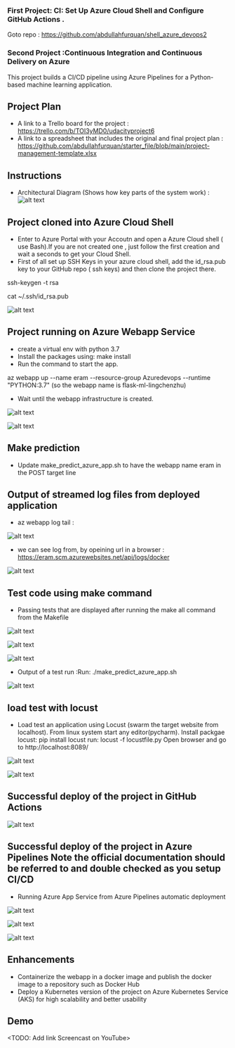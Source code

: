 ### First Project:  CI: Set Up Azure Cloud Shell and Configure GitHub Actions .
Goto repo : https://github.com/abdullahfurquan/shell_azure_devops2



### Second Project :Continuous Integration and Continuous Delivery on Azure
This project builds a CI/CD pipeline using Azure Pipelines for a Python-based machine learning application.

## Project Plan

* A link to a Trello board for the project : https://trello.com/b/TOI3yMD0/udacityproject6
* A link to a spreadsheet that includes the original and final project plan : https://github.com/abdullahfurquan/starter_file/blob/main/project-management-template.xlsx

## Instructions

* Architectural Diagram (Shows how key parts of the system work) : ![alt text](https://github.com/abdullahfurquan/starter_file/blob/main/image.PNG)

## Project cloned into Azure Cloud Shell
* Enter to Azure Portal with your Accoutn and open a Azure Cloud shell ( use Bash).If you are not created one , just follow the first creation and wait a seconds to get your Cloud Shell.
* First of all set up SSH Keys in your azure cloud shell, add the id_rsa.pub key to your GitHub repo ( ssh keys) and then clone the project there.

ssh-keygen -t rsa

cat ~/.ssh/id_rsa.pub


![alt text](https://github.com/abdullahfurquan/starter_file/blob/main/project_clonned_in_azure.PNG)



## Project running on Azure Webapp Service
* create a virtual env with python 3.7
* Install the packages using:  make install
* Run the command to start the app. 
 
 az webapp up --name eram --resource-group Azuredevops --runtime "PYTHON:3.7" (so the webapp name is flask-ml-lingchenzhu)
* Wait until the webapp infrastructure is created. 


![alt text](https://github.com/abdullahfurquan/starter_file/blob/main/app4_a.PNG)


![alt text](https://github.com/abdullahfurquan/starter_file/blob/main/app6.PNG)



## Make prediction
* Update make_predict_azure_app.sh to have the webapp name eram in the POST target line

## Output of streamed log files from deployed application

* az webapp log tail :



![alt text](https://github.com/abdullahfurquan/starter_file/blob/main/app2_a.PNG)



* we can see log from,  by opeining url in a browser : https://eram.scm.azurewebsites.net/api/logs/docker



![alt text](https://github.com/abdullahfurquan/starter_file/blob/main/app1.PNG)


## Test code using make command
* Passing tests that are displayed after running the make all command from the Makefile


![alt text](https://github.com/abdullahfurquan/starter_file/blob/main/make_all_a.PNG)



![alt text](https://github.com/abdullahfurquan/starter_file/blob/main/make_all_b.PNG)



![alt text](https://github.com/abdullahfurquan/starter_file/blob/main/make_all_c.PNG)



* Output of a test run :Run: ./make_predict_azure_app.sh 



![alt text](https://github.com/abdullahfurquan/starter_file/blob/main/app5.PNG)


## load test with locust
* Load test an application using Locust (swarm the target website from localhost). 
From linux system start any editor(pycharm). 
Install packgae locust: pip install locust
run: locust -f locustfile.py
Open browser and go to http://localhost:8089/



![alt text](https://github.com/abdullahfurquan/starter_file/blob/main/load_test_b.PNG)




![alt text](https://github.com/abdullahfurquan/starter_file/blob/main/load_test_a.PNG)



## Successful deploy of the project in GitHub Actions

![alt text](https://github.com/abdullahfurquan/starter_file/blob/main/ci%20github%20action.PNG)


## Successful deploy of the project in Azure Pipelines Note the official documentation should be referred to and double checked as you setup CI/CD
* Running Azure App Service from Azure Pipelines automatic deployment 



![alt text](https://github.com/abdullahfurquan/starter_file/blob/main/pipeline_a.PNG)



![alt text](https://github.com/abdullahfurquan/starter_file/blob/main/pipeline_a.PNG)



![alt text](https://github.com/abdullahfurquan/starter_file/blob/main/pipeline_a.PNG)



## Enhancements

* Containerize the webapp in a docker image and publish the docker image to a repository such as Docker Hub
* Deploy a Kubernetes version of the project on Azure Kubernetes Service (AKS) for high scalability and better usability

## Demo 

<TODO: Add link Screencast on YouTube>


